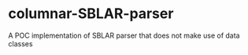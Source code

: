 # columnar-SBLAR-parser
A POC implementation of SBLAR parser that does not make use of data classes
